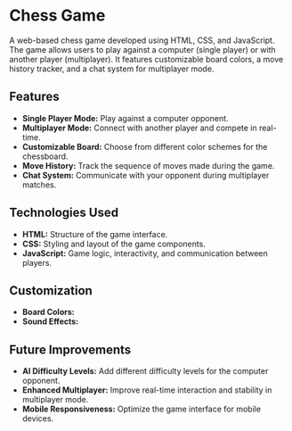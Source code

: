 
# Chess Game

A web-based chess game developed using HTML, CSS, and JavaScript. The game allows users to play against a computer (single player) or with another player (multiplayer). It features customizable board colors, a move history tracker, and a chat system for multiplayer mode.

## Features

- **Single Player Mode:** Play against a computer opponent.
- **Multiplayer Mode:** Connect with another player and compete in real-time.
- **Customizable Board:** Choose from different color schemes for the chessboard.
- **Move History:** Track the sequence of moves made during the game.
- **Chat System:** Communicate with your opponent during multiplayer matches.

## Technologies Used

- **HTML:** Structure of the game interface.
- **CSS:** Styling and layout of the game components.
- **JavaScript:** Game logic, interactivity, and communication between players.


## Customization

- **Board Colors:** 
- **Sound Effects:**
## Future Improvements

- **AI Difficulty Levels:** Add different difficulty levels for the computer opponent.
- **Enhanced Multiplayer:** Improve real-time interaction and stability in multiplayer mode.
- **Mobile Responsiveness:** Optimize the game interface for mobile devices.



